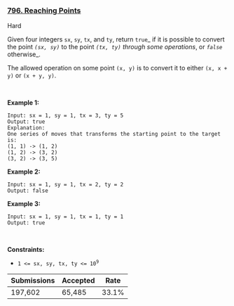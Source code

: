 ### [796. Reaching Points](https://leetcode.com/problems/reaching-points/description/)

Hard

Given four integers `` sx ``, `` sy ``, `` tx ``, and `` ty ``, return `` true ``_ if it is possible to convert the point _`` (sx, sy) ``_ to the point _`` (tx, ty) `` _through some operations__, or _`` false ``_ otherwise_.

The allowed operation on some point `` (x, y) `` is to convert it to either `` (x, x + y) `` or `` (x + y, y) ``.

 

<strong class="example">Example 1:</strong>

```
Input: sx = 1, sy = 1, tx = 3, ty = 5
Output: true
Explanation:
One series of moves that transforms the starting point to the target is:
(1, 1) -> (1, 2)
(1, 2) -> (3, 2)
(3, 2) -> (3, 5)
```

<strong class="example">Example 2:</strong>

```
Input: sx = 1, sy = 1, tx = 2, ty = 2
Output: false
```

<strong class="example">Example 3:</strong>

```
Input: sx = 1, sy = 1, tx = 1, ty = 1
Output: true
```

 

__Constraints:__

*   <code>1 <= sx, sy, tx, ty <= 10<sup>9</sup></code>

| Submissions    | Accepted     | Rate   |
| -------------- | ------------ | ------ |
| 197,602 | 65,485 | 33.1% |